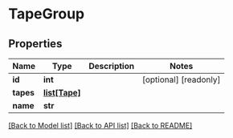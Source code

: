 # TapeGroup

## Properties

Name | Type | Description | Notes
------------ | ------------- | ------------- | -------------
**id** | **int** |  | [optional] [readonly] 
**tapes** | [**list[Tape]**](Tape.md) |  | 
**name** | **str** |  | 

[[Back to Model list]](../#documentation-for-models) [[Back to API list]](../#documentation-for-api-endpoints) [[Back to README]](../)


